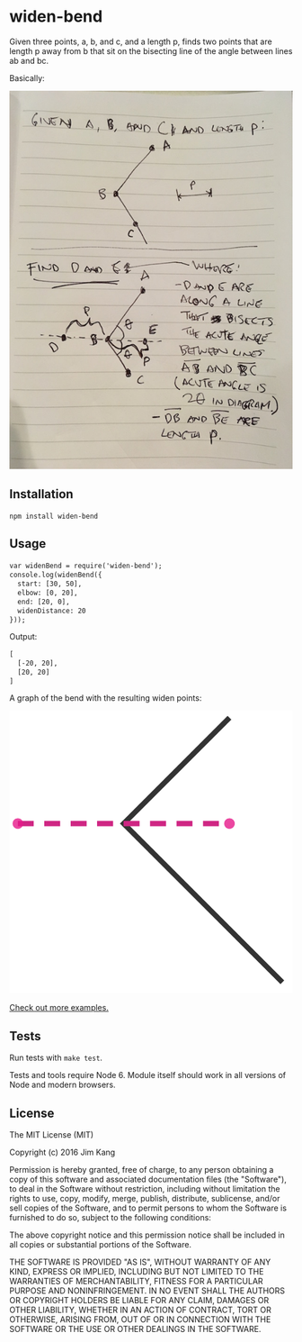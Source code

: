 widen-bend
==================

Given three points, a, b, and c, and a length p, finds two points that are length p away from b that sit on the bisecting line of the angle between lines ab and bc.

Basically:

![Problem sketch](meta/problem.jpg)

Installation
------------

    npm install widen-bend

Usage
-----

    var widenBend = require('widen-bend');
    console.log(widenBend({
      start: [30, 50],
      elbow: [0, 20],
      end: [20, 0],
      widenDistance: 20
    }));

Output:

    [
      [-20, 20],
      [20, 20]
    ]

A graph of the bend with the resulting widen points:

![Example graph](https://raw.githubusercontent.com/jimkang/widen-bend/gh-pages/meta/example-case.png)

[Check out more examples.](http://jimkang.com/widen-bend)

Tests
-----

Run tests with `make test`.

Tests and tools require Node 6. Module itself should work in all versions of Node and modern browsers.

License
-------

The MIT License (MIT)

Copyright (c) 2016 Jim Kang

Permission is hereby granted, free of charge, to any person obtaining a copy
of this software and associated documentation files (the "Software"), to deal
in the Software without restriction, including without limitation the rights
to use, copy, modify, merge, publish, distribute, sublicense, and/or sell
copies of the Software, and to permit persons to whom the Software is
furnished to do so, subject to the following conditions:

The above copyright notice and this permission notice shall be included in
all copies or substantial portions of the Software.

THE SOFTWARE IS PROVIDED "AS IS", WITHOUT WARRANTY OF ANY KIND, EXPRESS OR
IMPLIED, INCLUDING BUT NOT LIMITED TO THE WARRANTIES OF MERCHANTABILITY,
FITNESS FOR A PARTICULAR PURPOSE AND NONINFRINGEMENT. IN NO EVENT SHALL THE
AUTHORS OR COPYRIGHT HOLDERS BE LIABLE FOR ANY CLAIM, DAMAGES OR OTHER
LIABILITY, WHETHER IN AN ACTION OF CONTRACT, TORT OR OTHERWISE, ARISING FROM,
OUT OF OR IN CONNECTION WITH THE SOFTWARE OR THE USE OR OTHER DEALINGS IN
THE SOFTWARE.
